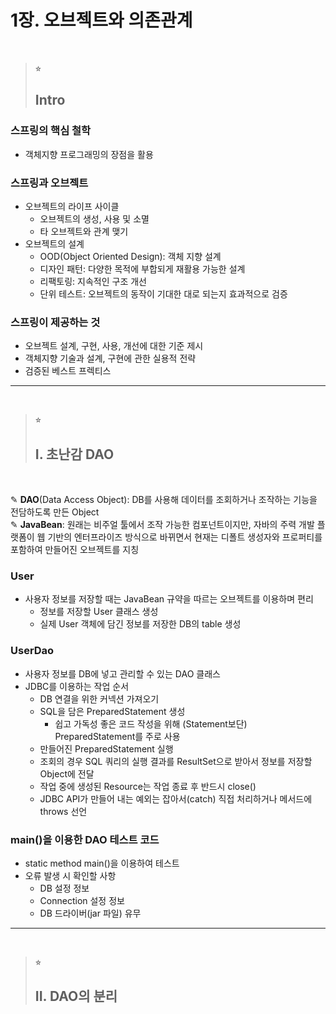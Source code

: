 # 1장. 오브젝트와 의존관계
</br>

> ⭐︎
> ## Intro

### 스프링의 핵심 철학
- 객체지향 프로그래밍의 장점을 활용

### 스프링과 오브젝트
- 오브젝트의 라이프 사이클
  - 오브젝트의 생성, 사용 및 소멸
  - 타 오브젝트와 관계 맺기
- 오브젝트의 설계
  - OOD(Object Oriented Design): 객체 지향 설계
  - 디자인 패턴: 다양한 목적에 부합되게 재활용 가능한 설계
  - 리팩토링: 지속적인 구조 개선
  - 단위 테스트: 오브젝트의 동작이 기대한 대로 되는지 효과적으로 검증

### 스프링이 제공하는 것
- 오브젝트 설계, 구현, 사용, 개선에 대한 기준 제시
- 객체지향 기술과 설계, 구현에 관한 실용적 전략
- 검증된 베스트 프렉티스

* * *
</br>

> ⭐︎
> ## I. 초난감 DAO  
</br>

✎ **DAO**(Data Access Object): DB를 사용해 데이터를 조회하거나 조작하는 기능을 전담하도록 만든 Object  
✎ **JavaBean**: 원래는 비주얼 툴에서 조작 가능한 컴포넌트이지만, 자바의 주력 개발 플랫폼이 웹 기반의 엔터프라이즈 방식으로 바뀌면서 현재는 디폴트 생성자와 프로퍼티를 포함하여 만들어진 오브젝트를 지칭


### User

- 사용자 정보를 저장할 때는 JavaBean 규약을 따르는 오브젝트를 이용하며 편리
  - 정보를 저장할 User 클래스 생성
  - 실제 User 객체에 담긴 정보를 저장한 DB의 table 생성

### UserDao

- 사용자 정보를 DB에 넣고 관리할 수 있는 DAO 클래스
- JDBC를 이용하는 작업 순서
  - DB 연결을 위한 커넥션 가져오기
  - SQL을 담은 PreparedStatement 생성
    - 쉽고 가독성 좋은 코드 작성을 위해 (Statement보단) PreparedStatement를 주로 사용
  - 만들어진 PreparedStatement 실행
  - 조회의 경우 SQL 쿼리의 실행 결과를 ResultSet으로 받아서 정보를 저장할 Object에 전달
  - 작업 중에 생성된 Resource는 작업 종료 후 반드시 close()
  - JDBC API가 만들어 내는 예외는 잡아서(catch) 직접 처리하거나 메서드에 throws 선언

### main()을 이용한 DAO 테스트 코드
- static method main()을 이용하여 테스트
- 오류 발생 시 확인할 사항
  - DB 설정 정보
  - Connection 설정 정보
  - DB 드라이버(jar 파일) 유무

* * *
</br>  

> ⭐︎
> ## II. DAO의 분리 
</br>
